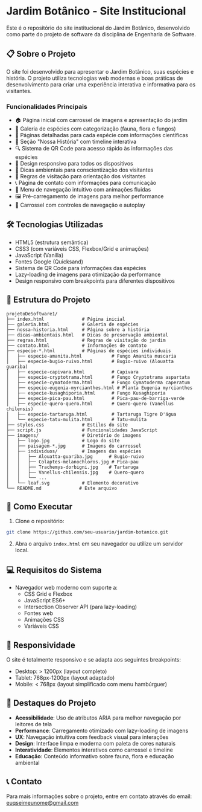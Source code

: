 # Jardim Botânico - Site Institucional

Este é o repositório do site institucional do Jardim Botânico, desenvolvido como parte do projeto de software da disciplina de Engenharia de Software.

## 📋 Sobre o Projeto

O site foi desenvolvido para apresentar o Jardim Botânico, suas espécies e história. O projeto utiliza tecnologias web modernas e boas práticas de desenvolvimento para criar uma experiência interativa e informativa para os visitantes.

### Funcionalidades Principais

- 🏠 Página inicial com carrossel de imagens e apresentação do jardim
- 🌿 Galeria de espécies com categorização (fauna, flora e fungos)
- 📱 Páginas detalhadas para cada espécie com informações científicas
- 📜 Seção "Nossa História" com timeline interativa
- 🔍 Sistema de QR Code para acesso rápido às informações das espécies
- 📱 Design responsivo para todos os dispositivos
- 🌳 Dicas ambientais para conscientização dos visitantes
- 📝 Regras de visitação para orientação dos visitantes
- 📞 Página de contato com informações para comunicação
- 🍃 Menu de navegação intuitivo com animações fluidas
- 🖼️ Pré-carregamento de imagens para melhor performance
- 🔄 Carrossel com controles de navegação e autoplay

## 🛠️ Tecnologias Utilizadas

- HTML5 (estrutura semântica)
- CSS3 (com variáveis CSS, Flexbox/Grid e animações)
- JavaScript (Vanilla)
- Fontes Google (Quicksand)
- Sistema de QR Code para informações das espécies
- Lazy-loading de imagens para otimização da performance
- Design responsivo com breakpoints para diferentes dispositivos

## 📁 Estrutura do Projeto

```
projetoDeSoftware1/
├── index.html              # Página inicial
├── galeria.html            # Galeria de espécies
├── nossa-historia.html     # Página sobre a história
├── dicas-ambientais.html   # Dicas de preservação ambiental
├── regras.html             # Regras de visitação do jardim
├── contato.html            # Informações de contato
├── especie-*.html          # Páginas de espécies individuais
│   ├── especie-amanita.html           # Fungo Amanita muscaria
│   ├── especie-bugio-ruivo.html       # Bugio-ruivo (Alouatta guariba)
│   ├── especie-capivara.html          # Capivara
│   ├── especie-cryptotrama.html       # Fungo Cryptotrama aspartata
│   ├── especie-cymatoderma.html       # Fungo Cymatoderma caperatum
│   ├── especie-eugenia-myrcianthes.html # Planta Eugenia myrcianthes
│   ├── especie-kusaghiporia.html      # Fungo Kusaghiporia
│   ├── especie-pica-pau.html          # Pica-pau-de-barriga-verde
│   ├── especie-quero-quero.html       # Quero-quero (Vanellus chilensis)
│   ├── especie-tartaruga.html         # Tartaruga Tigre D'água
│   └── especie-tatu-mulita.html       # Tatu-mulita
├── styles.css              # Estilos do site
├── script.js               # Funcionalidades JavaScript
├── imagens/                # Diretório de imagens
│   ├── logo.jpg            # Logo do site
│   ├── paisagem-*.jpg      # Imagens do carrossel
│   ├── individuos/         # Imagens das espécies
│   │   ├── Alouatta-guariba.jpg      # Bugio-ruivo
│   │   ├── Colaptes-melanochloros.jpg # Pica-pau
│   │   ├── Trachemys-dorbigni.jpg    # Tartaruga
│   │   ├── Vanellus-chilensis.jpg    # Quero-quero
│   │   └── ...
│   └── leaf.svg            # Elemento decorativo
└── README.md              # Este arquivo
```

## 🚀 Como Executar

1. Clone o repositório:
```bash
git clone https://github.com/seu-usuario/jardim-botanico.git
```

2. Abra o arquivo `index.html` em seu navegador ou utilize um servidor local.

## 💻 Requisitos do Sistema

- Navegador web moderno com suporte a:
  - CSS Grid e Flexbox
  - JavaScript ES6+
  - Intersection Observer API (para lazy-loading)
  - Fontes web
  - Animações CSS
  - Variáveis CSS

## 📱 Responsividade

O site é totalmente responsivo e se adapta aos seguintes breakpoints:
- Desktop: > 1200px (layout completo)
- Tablet: 768px-1200px (layout adaptado)
- Mobile: < 768px (layout simplificado com menu hambúrguer)

## 🌟 Destaques do Projeto

- **Acessibilidade**: Uso de atributos ARIA para melhor navegação por leitores de tela
- **Performance**: Carregamento otimizado com lazy-loading de imagens
- **UX**: Navegação intuitiva com feedback visual para interações
- **Design**: Interface limpa e moderna com paleta de cores naturais
- **Interatividade**: Elementos interativos como carrossel e timeline
- **Educação**: Conteúdo informativo sobre fauna, flora e educação ambiental

## 📞 Contato

Para mais informações sobre o projeto, entre em contato através do email: euqseimeunome@gmail.com
